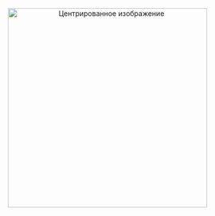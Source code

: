 <div align="center">
    <img src="https://example.com/image.jpg" alt="Центрированное изображение" width="400">
</div>
